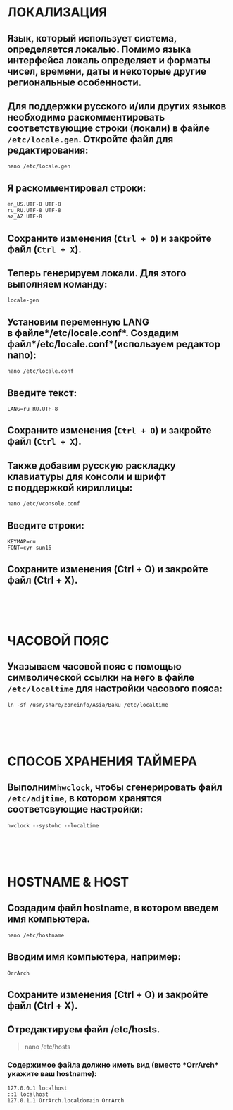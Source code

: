 # ЛОКАЛИЗАЦИЯ
## Язык, который использует система, определяется локалью. Помимо языка интерфейса локаль определяет и форматы чисел, времени, даты и некоторые другие региональные особенности.
## Для поддержки русского и/или других языков необходимо раскомментировать соответствующие строки (локали) в файле `/etc/locale.gen`. Откройте файл для редактирования:
```
nano /etc/locale.gen
```
## Я раскомментировал строки:
```
en_US.UTF-8 UTF-8 
ru_RU.UTF-8 UTF-8
az_AZ UTF-8
```
## Сохраните изменения (`Ctrl + O`) и закройте файл (`Ctrl + X`).
## Теперь генерируем локали. Для этого выполняем команду:
```
locale-gen
```
## Установим переменную LANG в файле*/etc/locale.conf*. Создадим файл*/etc/locale.conf*(используем редактор nano):
```
nano /etc/locale.conf
```
## Введите текст:
```
LANG=ru_RU.UTF-8
```
## Сохраните изменения (`Ctrl + O`) и закройте файл (`Ctrl + X`).
## Также добавим русскую раскладку клавиатуры для консоли и шрифт с поддержкой кириллицы:
```
nano /etc/vconsole.conf
```
## Введите строки:
```
KEYMAP=ru
FONT=cyr-sun16
```
## Сохраните изменения (Ctrl + O) и закройте файл (Ctrl + X).

</br></br></br>

# ЧАСОВОЙ ПОЯС
## Указываем часовой пояс с помощью символической ссылки на него в файле `/etc/localtime` для настройки часового пояса:
```
ln -sf /usr/share/zoneinfo/Asia/Baku /etc/localtime
```

</br></br></br>

# СПОСОБ ХРАНЕНИЯ ТАЙМЕРА
## Выполним`hwclock`, чтобы сгенерировать файл `/etc/adjtime`, в котором хранятся соответсвующие настройки:
```
hwclock --systohc --localtime
```
</br></br></br>

# HOSTNAME & HOST
## Создадим файл hostname, в котором введем имя компьютера.
```
nano /etc/hostname
```
## Вводим имя компьютера, например:
```
OrrArch
```
## Сохраните изменения (Ctrl + O) и закройте файл (Ctrl + X).
## Отредактируем файл /etc/hosts.
> nano /etc/hosts
### Содержимое файла должно иметь вид (вместо \*OrrArch\* укажите ваш hostname):
```
127.0.0.1 localhost
::1 localhost
127.0.1.1 OrrArch.localdomain OrrArch
```
